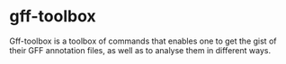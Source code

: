 # gff-toolbox
Gff-toolbox is a toolbox of commands that enables one to get the gist of their GFF annotation files, as well as to analyse them in different ways.
